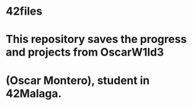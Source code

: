 # 42files
# This repository saves the progress and projects from OscarW1ld3
# (Oscar Montero), student in 42Malaga.
